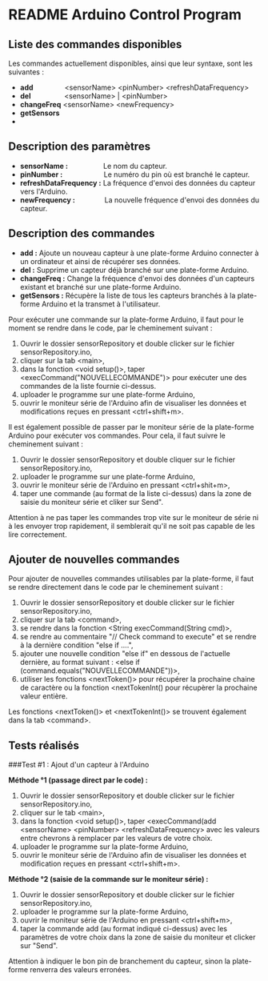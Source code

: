 README Arduino Control Program 
==============================

Liste des commandes disponibles 
-------

Les commandes actuellement disponibles, ainsi que leur syntaxe, sont les suivantes : 

* __add__ &nbsp;&nbsp;&nbsp;&nbsp;&nbsp;&nbsp;&nbsp;&nbsp;&nbsp;&nbsp;&nbsp;&nbsp;&nbsp;&nbsp;&nbsp;&lt;sensorName> &lt;pinNumber> &lt;refreshDataFrequency>
* __del__ &nbsp;&nbsp;&nbsp;&nbsp;&nbsp;&nbsp;&nbsp;&nbsp;&nbsp;&nbsp;&nbsp;&nbsp;&nbsp;&nbsp;&nbsp;&nbsp;&lt;sensorName> | &lt;pinNumber>
* __changeFreq__ &lt;sensorName> &lt;newFrequency>
* __getSensors__
* 

Description des paramètres 
--------
* __sensorName :__ &nbsp;&nbsp;&nbsp;&nbsp;&nbsp;&nbsp;&nbsp;&nbsp;&nbsp;&nbsp;&nbsp;&nbsp;&nbsp;&nbsp;&nbsp;&nbsp;&nbsp;Le nom du capteur. 
* __pinNumber :__ &nbsp;&nbsp;&nbsp;&nbsp;&nbsp;&nbsp;&nbsp;&nbsp;&nbsp;&nbsp;&nbsp;&nbsp;&nbsp;&nbsp;&nbsp;&nbsp;&nbsp;&nbsp;&nbsp;&nbsp;Le numéro du pin où est branché le capteur.
* __refreshDataFrequency :__ La fréquence d'envoi des données du capteur vers l'Arduino.
* __newFrequency :__ &nbsp;&nbsp;&nbsp;&nbsp;&nbsp;&nbsp;&nbsp;&nbsp;&nbsp;&nbsp;&nbsp;&nbsp;&nbsp;&nbsp;La nouvelle fréquence d'envoi des données du capteur.


Description des commandes 
--------

* __add :__ Ajoute un nouveau capteur à une plate-forme Arduino connecter à un ordinateur et ainsi de récupérer ses données. 
* __del :__ Supprime un capteur déjà branché sur une plate-forme Arduino. 
* __changeFreq :__ Change la fréquence d'envoi des données d'un capteurs existant et branché sur une plate-forme Arduino.
* __getSensors :__ Récupère la liste de tous les capteurs branchés à la plate-forme Arduino et la transmet à l'utilisateur.

Pour exécuter une commande sur la plate-forme Arduino, il faut pour le moment se rendre dans le code, par le cheminement suivant : 

1. Ouvrir le dossier sensorRepository et double clicker sur le fichier sensorRepository.ino, 
2. cliquer sur la tab &lt;main>, 
3. dans la fonction &lt;void setup()>, taper &lt;execCommand("NOUVELLECOMMANDE")> pour exécuter une des commandes de la liste fournie ci-dessus.
4. uploader le programme sur une plate-forme Arduino, 
5. ouvrir le moniteur série de l'Arduino afin de visualiser les données et modifications reçues en pressant &lt;ctrl+shift+m>.

Il est également possible de passer par le moniteur série de la plate-forme Arduino pour exécuter vos commandes. 
Pour cela, il faut suivre le cheminement suivant : 

1. Ouvrir le dossier sensorRepository et double cliquer sur le fichier sensorRepository.ino, 
2. uploader le programme sur une plate-forme Arduino, 
3. ouvrir le moniteur série de l'Arduino en pressant &lt;ctrl+shit+m>,
4. taper une commande (au format de la liste ci-dessus) dans la zone de saisie du moniteur série et cliker sur Send".

Attention à ne pas taper les commandes trop vite sur le moniteur de série ni à les envoyer trop rapidement, il semblerait qu'il ne soit pas capable de les lire correctement. 

Ajouter de nouvelles commandes
-------

Pour ajouter de nouvelles commandes utilisables par la plate-forme, il faut se rendre directement dans le code par le cheminement suivant : 

1. Ouvrir le dossier sensorRepository et double clicker sur le fichier sensorRepository.ino, 
2. cliquer sur la tab &lt;command>, 
3. se rendre dans la fonction &lt;String execCommand(String cmd)>, 
4. se rendre au commentaire "// Check command to execute" et se rendre à la dernière condition "else if ....", 
5. ajouter une nouvelle condition "else if" en dessous de l'actuelle dernière, au format suivant : &lt;else if (command.equals("NOUVELLECOMMANDE"))>,
6. utiliser les fonctions &lt;nextToken()> pour récupérer la prochaine chaine de caractère ou la fonction &lt;nextTokenInt() pour récupèrer la prochaine valeur entière.

Les fonctions &lt;nextToken()> et &lt;nextTokenInt()> se trouvent également dans la tab &lt;command>.

Tests réalisés 
-------

###Test #1 : Ajout d'un capteur à l'Arduino

__Méthode °1 (passage direct par le code) :__ 

1. Ouvrir le dossier sensorRepository et double clicker sur le fichier sensorRepository.ino, 
2. cliquer sur le tab &lt;main>, 
3. dans la fonction &lt;void setup()>, taper &lt;execCommand(add &lt;sensorName> &lt;pinNumber> &lt;refreshDataFrequency> avec les valeurs entre chevrons à remplacer par les valeurs de votre choix. 
4. uploader le programme sur la plate-forme Arduino, 
5. ouvrir le moniteur série de l'Arduino afin de visualiser les données et modification reçues en pressant &lt;ctrl+shift+m>.

__Méthode °2 (saisie de la commande sur le moniteur série) :__ 

1. Ouvrir le dossier sensorRepository et double clicker sur le fichier sensorRepository.ino, 
2. uploader le programme sur la plate-forme Arduino, 
3. ouvrir le moniteur série de l'Arduino en pressant &lt;ctrl+shift+m>,
4. taper la commande add (au format indiqué ci-dessus) avec les paramètres de votre choix dans la zone de saisie du moniteur et clicker sur "Send".

Attention à indiquer le bon pin de branchement du capteur, sinon la plate-forme renverra des valeurs erronées. 
